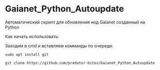 # Gaianet_Python_Autoupdate
Автоматический скрипт для обновления нод Gaianet созданный на Python

Как начать использовать:

Заходим в cmd и вставляем комманды по очереди:
```
sudo apt install git
```
```
git clone https://github.com/predator-bites/Gaianet_Python_Autoupdate
```
